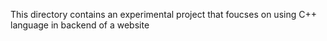 This directory contains an experimental project that foucses on using C++ language in backend of a website
